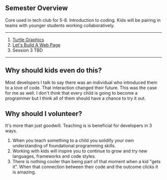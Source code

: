 ## Semester Overview

Core used in tech club for 5-8.  Introduction to coding.
Kids will be pairing in teams with younger students working collaboratively.

---
1. [Turtle Graphics](./turtle_graphics_resources/turtle_graphics_intro.md)
2. [Let's Build A Web Page](./lets_build_a_webpage/overview.md)
3. Session 3 TBD

---

## Why should kids even do this?

Most developers I talk to say there was an individual who introduced them to a love of code. That interaction changed their future. This was the case for me as well.  I don't think that every child is going to become a programmer but I think all of them should have a chance to try it out.

## Why should I volunteer?

It's more than just goodwill.  Teaching is is beneficial for developers in 3 ways.

1.  When you teach something to a child you solidify your own understanding of foundational programming skills.
2.  Working with kids will inspire you to continue to grow and try new languages, frameworks and code styles.
3.  There is nothing cooler than being part of that moment when a kid "gets it".  When that connection between their code and the outcome clicks it is amazing.

